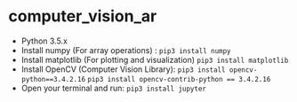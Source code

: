 # computer_vision_ar

- Python 3.5.x
- Install numpy (For array operations) :
`pip3 install numpy`
- Install matplotlib (For plotting and visualization)
`pip3 install matplotlib`
- Install OpenCV (Computer Vision Library):
`pip3 install opencv-python==3.4.2.16`
`pip3 install opencv-contrib-python == 3.4.2.16`
- Open your terminal and run:
```pip3 install jupyter```
